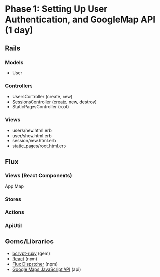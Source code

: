 # Phase 1: Setting Up User Authentication, and GoogleMap API (1 day)

## Rails
### Models
* User

### Controllers
* UsersController (create, new)
* SessionsController (create, new, destroy)
* StaticPagesController (root)

### Views
* users/new.html.erb
* user/show.html.erb
* session/new.html.erb
* static_pages/root.html.erb

## Flux
### Views (React Components)
App
Map

### Stores

### Actions

### ApiUtil

## Gems/Libraries
* [bcrypt-ruby][bcrypt] (gem)
* [React][react] (npm)
* [Flux Dispatcher][dispatcher] (npm)
* [Google Maps JavaScript API][googleMaps] (api)

[bcrypt]: https://github.com/codahale/bcrypt-ruby
[react]: https://facebook.github.io/react/
[dispatcher]: https://facebook.github.io/flux/docs/dispatcher.html
[googleMaps]: https://developers.google.com/maps/documentation/javascript/
